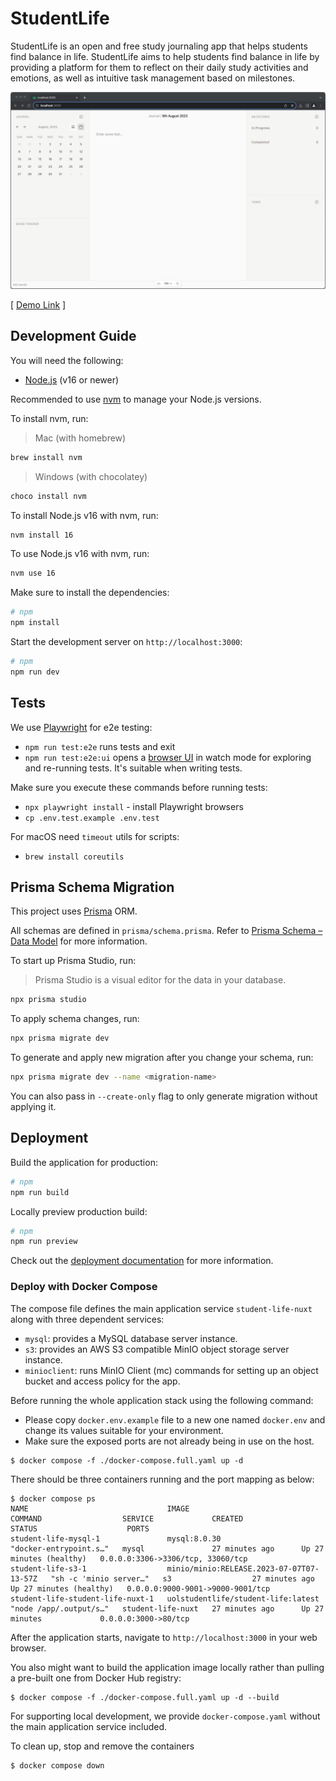 # StudentLife

StudentLife is an open and free study journaling app that helps students find balance in life. StudentLife aims to help students find balance in life by providing a platform for them to reflect on their daily study activities and emotions, as well as intuitive task management based on milestones.

<img src="docs/preview.png" alt="StudentLife"/>

[ [Demo Link](https://student-life.vercel.app) ]

## Development Guide

You will need the following:

- [Node.js](https://nodejs.org/en/download/) (v16 or newer)

Recommended to use [nvm](https://github.com/nvm-sh/nvm) to manage your Node.js versions.

To install nvm, run:

> Mac (with homebrew)

```bash
brew install nvm
```

> Windows (with chocolatey)

```bash
choco install nvm
```

To install Node.js v16 with nvm, run:

```bash
nvm install 16
```

To use Node.js v16 with nvm, run:

```bash
nvm use 16
```

Make sure to install the dependencies:

```bash
# npm
npm install
```

Start the development server on `http://localhost:3000`:

```bash
# npm
npm run dev
```

## Tests

We use [Playwright](https://playwright.dev/) for e2e testing:

- `npm run test:e2e` runs tests and exit
- `npm run test:e2e:ui` opens a [browser UI](https://playwright.dev/docs/test-ui-mode) in watch mode for exploring and
  re-running tests. It's suitable when writing tests.

Make sure you execute these commands before running tests:

- `npx playwright install` - install Playwright browsers
- `cp .env.test.example .env.test`

For macOS need `timeout` utils for scripts:

- `brew install coreutils`

## Prisma Schema Migration

This project uses [Prisma](https://www.prisma.io) ORM.

All schemas are defined in `prisma/schema.prisma`. Refer to [Prisma Schema – Data Model](https://www.prisma.io/docs/concepts/components/prisma-schema/data-model) for more information.

To start up Prisma Studio, run:

> Prisma Studio is a visual editor for the data in your database.

```bash
npx prisma studio
```

To apply schema changes, run:

```bash
npx prisma migrate dev
```

To generate and apply new migration after you change your schema, run:

```bash
npx prisma migrate dev --name <migration-name>
```

You can also pass in `--create-only` flag to only generate migration without applying it.

## Deployment

Build the application for production:

```bash
# npm
npm run build
```

Locally preview production build:

```bash
# npm
npm run preview
```

Check out the [deployment documentation](https://nuxt.com/docs/getting-started/deployment) for more information.

### Deploy with Docker Compose

The compose file defines the main application service `student-life-nuxt` along with three dependent services:

- `mysql`: provides a MySQL database server instance.
- `s3`: provides an AWS S3 compatible MinIO object storage server instance.
- `minioclient`: runs MinIO Client (mc) commands for setting up an object bucket and access policy for the app.

Before running the whole application stack using the following command:

- Please copy `docker.env.example` file to a new one named `docker.env` and change its values suitable for your environment.
- Make sure the exposed ports are not already being in use on the host.

```
$ docker compose -f ./docker-compose.full.yaml up -d
```

There should be three containers running and the port mapping as below:

```
$ docker compose ps
NAME                               IMAGE                                      COMMAND                  SERVICE             CREATED             STATUS                    PORTS
student-life-mysql-1               mysql:8.0.30                               "docker-entrypoint.s…"   mysql               27 minutes ago      Up 27 minutes (healthy)   0.0.0.0:3306->3306/tcp, 33060/tcp
student-life-s3-1                  minio/minio:RELEASE.2023-07-07T07-13-57Z   "sh -c 'minio server…"   s3                  27 minutes ago      Up 27 minutes (healthy)   0.0.0.0:9000-9001->9000-9001/tcp
student-life-student-life-nuxt-1   uolstudentlife/student-life:latest         "node /app/.output/s…"   student-life-nuxt   27 minutes ago      Up 27 minutes             0.0.0.0:3000->80/tcp
```

After the application starts, navigate to `http://localhost:3000` in your web browser.

You also might want to build the application image locally rather than pulling a pre-built one from Docker Hub registry:

```
$ docker compose -f ./docker-compose.full.yaml up -d --build
```

For supporting local development, we provide `docker-compose.yaml` without the main application service included.

To clean up, stop and remove the containers

```
$ docker compose down
```
